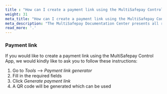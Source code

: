 ```yaml
---
title : "How can I create a payment link using the MultiSafepay Control App?"
weight: 31
meta_title: "How can I create a payment link using the MultiSafepay Control App? - MultiSafepay Docs"
meta_description: "The MultiSafepay Documentation Center presents all relevant information about our Plugins and API. You can also find support pages for Payment Methods, Tools and General Questions as well as the contact details of our Support and Integration Teams."
read_more: '.'
---
```


### Payment link

If you would like to create a payment link using the MultiSafepay Control App, we would kindly like to ask you to follow these instructions:

1. Go to _Tools_ --> _Payment link generator_
2. Fill in the required fields
3. Click _Generate payment link_
4. A QR code will be generated which can be used


